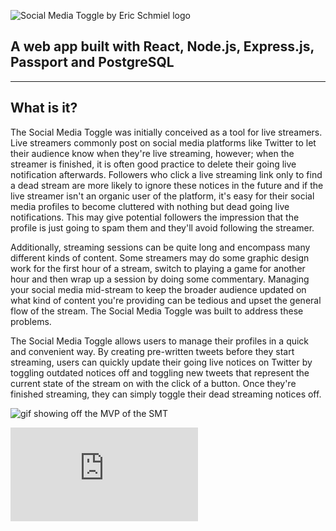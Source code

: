 ![Social Media Toggle by Eric Schmiel logo](https://eschmiel.github.io/smt-logo.png)

## A web app built with React, Node.js, Express.js, Passport and PostgreSQL

---

## What is it?

The Social Media Toggle was initially conceived as a tool for live streamers. Live streamers commonly post on social media platforms like Twitter to let their audience know when they're live streaming, however;
when the streamer is finished, it is often good practice to delete their going live notification afterwards. Followers who click a live streaming link only to find a dead stream are more likely to ignore these notices in the future
and if the live streamer isn't an organic user of the platform, it's easy for their social media profiles to become cluttered with nothing but dead going live notifications. This may give potential followers the impression that
the profile is just going to spam them and they'll avoid following the streamer.

Additionally, streaming sessions can be quite long and encompass many different kinds of content. Some streamers may do some graphic design work for the first hour of a stream, switch to playing a game for another hour and then wrap
up a session by doing some commentary. Managing your social media mid-stream to keep the broader audience updated on what kind of content you're providing can be tedious and upset the general flow of the stream. The Social Media Toggle
was built to address these problems.

The Social Media Toggle allows users to manage their profiles in a quick and convenient way. By creating pre-written tweets before they start streaming, users can quickly update their going live notices on Twitter by toggling
outdated notices off and toggling new tweets that represent the current state of the stream on with the click of a button. Once they're finished streaming, they can simply toggle their dead streaming notices off.

![gif showing off the MVP of the SMT](https://eschmiel.github.io/smt-mvp.gif)

![pdf of Create Account Use Case](https://eschmiel.github.io/Use_Case_Create_Account.pdf)